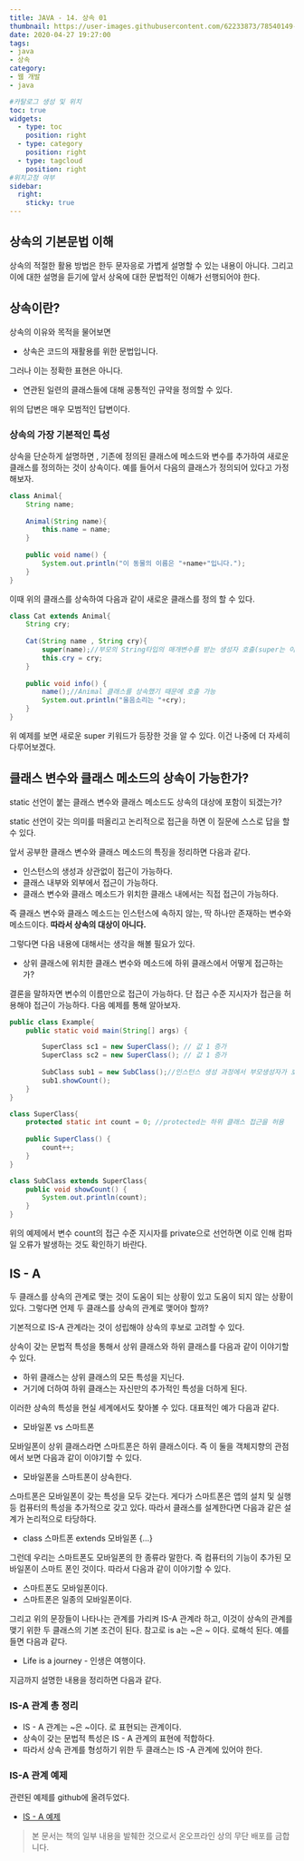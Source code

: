 ```yaml
---
title: JAVA - 14. 상속 01
thumbnail: https://user-images.githubusercontent.com/62233873/78540149-aa58da80-782e-11ea-9754-33ae5e40ec43.jpg
date: 2020-04-27 19:27:00
tags: 
- java
- 상속
category:
- 웹 개발
- java

#카탈로그 생성 및 위치
toc: true
widgets:
  - type: toc
    position: right
  - type: category
    position: right
  - type: tagcloud
    position: right
#위치고정 여부
sidebar:
  right:
    sticky: true
---
```

## 상속의 기본문법 이해
상속의 적절한 활용 방법은 한두 문자응로 가볍게 설명할 수 있는 내용이 아니다. 그리고 이에 대한 설명을 듣기에 앞서 상옥에 대한 문법적인 이해가 선행되어야 한다. <!-- more -->

## 상속이란?
상속의 이유와 목적을 물어보면 
- 상속은 코드의 재활용를 위한 문법입니다.

그러나 이는 정확한 표현은 아니다.

- 연관된 일련의 클래스들에 대해 공통적인 규약을 정의할 수 있다.

위의 답변은 매우 모범적인 답변이다.

### 상속의 가장 기본적인 특성
상속을 단순하게 설명하면 , 기존에 정의된 클래스에 메소드와 변수를 추가하여 새로운 클래스를 정의하는 것이 상속이다. 예를 들어서 다음의 클래스가 정의되어 있다고 가정해보자.

```java	
class Animal{
	String name;
	
	Animal(String name){
		this.name = name;
	}
	
	public void name() {
		System.out.println("이 동물의 이름은 "+name+"입니다.");
	}
}
```

이때 위의 클래스를 상속하여 다음과 같이 새로운 클래스를 정의 할 수 있다.
```java
class Cat extends Animal{
	String cry;
	
	Cat(String name , String cry){
		super(name);//부모의 String타입의 매개변수를 받는 생성자 호출(super는 이후에 배우게 된다.)
		this.cry = cry;
	}
	
	public void info() {
		name();//Animal 클래스를 상속했기 때문에 호출 가능
		System.out.println("울음소리는 "+cry);
	}
}
```

위 예제를 보면 새로운 super 키워드가 등장한 것을 알 수 있다. 이건 나중에 더 자세히 다루어보겠다.

## 클래스 변수와 클래스 메소드의 상속이 가능한가?
static 선언이 붙는 클래스 변수와 클래스 메소드도 상속의 대상에 포함이 되겠는가?

static 선언이 갖는 의미를 떠올리고 논리적으로 접근을 하면 이 질문에 스스로 답을 할 수 있다.

앞서 공부한 클래스 변수와 클래스 메소드의 특징을 정리하면 다음과 같다. 
- 인스턴스의 생성과 상관없이 접근이 가능하다.
- 클래스 내부와 외부에서 접근이 가능하다.
- 클래스 변수와 클래스 메소드가 위치한 클래스 내에서는 직접 접근이 가능하다.

즉 클래스 변수와 클래스 메소드는 인스턴스에 속하지 않는, 딱 하나만 존재하는 변수와 메소드이다. **따라서 상속의 대상이 아니다.**

그렇다면 다음 내용에 대해서는 생각을 해볼 필요가 있다. 
- 상위 클래스에 위치한 클래스 변수와 메소드에 하위 클래스에서 어떻게 접근하는가?

결론을 말하자면 변수의 이름만으로 접근이 가능하다. 단 접근 수준 지시자가 접근을 허용해야 접근이 가능하다. 다음 예제를 통해 알아보자. 

```java
public class Example{
    public static void main(String[] args) {

		SuperClass sc1 = new SuperClass(); // 값 1 증가
		SuperClass sc2 = new SuperClass(); // 값 1 증가
		
		SubClass sub1 = new SubClass();//인스턴스 생성 과정에서 부모생성자가 호출 되므로 count 값 1 증가
		sub1.showCount();
	}
}

class SuperClass{
	protected static int count = 0; //protected는 하위 클래스 접근을 허용
	
	public SuperClass() {
		count++;
	}
}

class SubClass extends SuperClass{
	public void showCount() {
		System.out.println(count);
    }
}
```
위의 예제에서 변수 count의 접근 수준 지시자를 private으로 선언하면 이로 인해 컴파일 오류가 발생하는 것도 확인하기 바란다.

## IS - A 
두 클래스를 상속의 관계로 맺는 것이 도움이 되는 상황이 있고 도움이 되지 않는 상황이 있다. 그렇다면 언제 두 클래스를 상속의 관계로 맺어야 할까? 

기본적으로 IS-A 관계라는 것이 성립해야 상속의 후보로 고려할 수 있다.

상속이 갖는 문법적 특성을 통해서 상위 클래스와 하위 클래스를 다음과 같이 이야기할 수 있다.
- 하위 클래스는 상위 클래스의 모든 특성을 지닌다. 
- 거기에 더하여 하위 클래스는 자신만의 추가적인 특성을 더하게 된다.

이러한 상속의 특성을 현실 세계에서도 찾아볼 수 있다. 대표적인 예가 다음과 같다.
- 모바일폰 vs 스마트폰

모바일폰이 상위 클래스라면 스마트폰은 하위 클래스이다. 즉 이 둘을 객체지향의 관점에서 보면 다음과 같이 이야기할 수 있다. 
- 모바일폰을 스마트폰이 상속한다.

스마트폰은 모바일폰이 갖는 특성을 모두 갖는다. 게다가 스마트폰은 앱의 설치 및 실행 등 컴퓨터의 특성을 추가적으로 갖고 있다. 따라서 클래스를 설계한다면 다음과 같은 설계가 논리적으로 타당하다.
- class 스마트폰 extends 모바일폰 {...}

그런데 우리는 스마트폰도 모바일폰의 한 종류라 말한다. 즉 컴퓨터의 기능이 추가된 모바일폰이 스마트 폰인 것이다. 따라서 다음과 같이 이야기할 수 있다. 
- 스마트폰도 모바일폰이다.
- 스마트폰은 일종의 모바일폰이다.

그리고 위의 문장들이 나타나는 관계를 가리켜 IS-A 관계라 하고, 이것이 상속의 관계를 맺기 위한 두 클래스의 기본 조건이 된다. 참고로 is a는 ~은 ~ 이다. 로해석 된다. 예를 들면 다음과 같다.
- Life is a journey - 인생은 여행이다. 

지금까지 설명한 내용을 정리하면 다음과 같다.
### IS-A 관계 총 정리
- IS - A 관계는 ~은 ~이다. 로 표현되는 관계이다. 
- 상속이 갖는 문법적 특성은 IS - A 관계의 표현에 적합하다.
- 따라서 상속 관계를 형성하기 위한 두 클래스는 IS -A 관계에 있어야 한다.

### IS-A 관계 예제
관련된 예제를 github에 올려두었다.
- [IS - A 예제](https://github.com/gojaebeom/java_tutorial/blob/master/src/ch11_%EC%83%81%EC%86%8D/IS_A_%EC%98%88%EC%A0%9C.java)

> 본 문서는 책의 일부 내용을 발췌한 것으로서 온오프라인 상의 무단 배포를 금합니다.